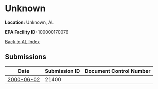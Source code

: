 # Unknown

**Location:** Unknown, AL

**EPA Facility ID:** 100000170076

[Back to AL Index](../../index.md)

## Submissions

| Date | Submission ID | Document Control Number |
|------|--------------|-------------------------|
| [2000-06-02](submissions/21400.md) | 21400 |  |
